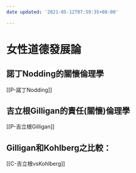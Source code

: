```yaml
---
date updated: '2021-05-12T07:59:35+08:00'

---
```


# 女性道德發展論

## 諾丁Nodding的關懷倫理學
[[P-諾丁Nodding]]


## 吉立根Gilligan的責任(關懷)倫理學
[[P-吉立根Gilligan]]


## Gilligan和Kohlberg之比較：
[[C-吉立根vsKohlberg]]
